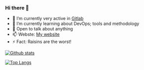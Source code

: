 ### Hi there 👋

- 🔭 I’m currently very active in [Gitlab](https://gitlab.com/ivandres73)
- 🌱 I’m currently learning about DevOps; tools and methodology
- 💬 Open to talk about anything
- 📫 Webste: [My website](https://ivancarcamo.online)
- ⚡ Fact: Raisins are the worst!

[![Github stats](https://github-readme-stats.vercel.app/api?username=ivandres73&show_icons=true&theme=graywhite)](https://github.com/anuraghazra/github-readme-stats)

[![Top Langs](https://github-readme-stats.vercel.app/api/top-langs/?username=ivandres73)](https://github.com/anuraghazra/github-readme-stats)
